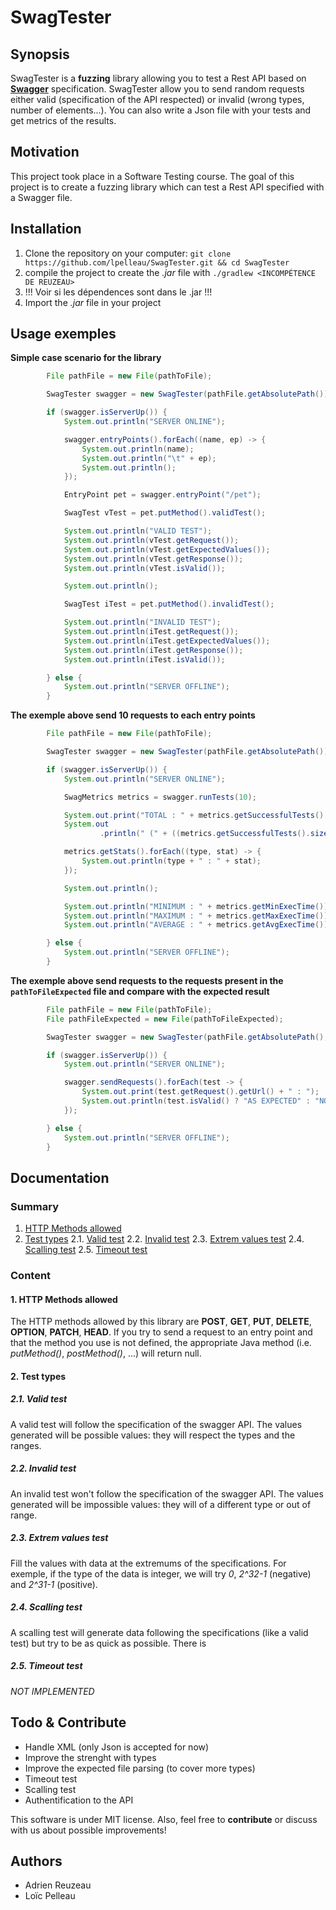 # SwagTester
## Synopsis
SwagTester is a **fuzzing** library allowing you to test a Rest API based on **[Swagger](http://swagger.io/)** specification. SwagTester allow you to send random requests either valid (specification of the API respected) or invalid (wrong types, number of elements...). You can also write a Json file with your tests and get metrics of the results.

## Motivation
This project took place in a Software Testing course. The goal of this project is to create a fuzzing library which can test a Rest API specified with a Swagger file.

## Installation
1. Clone the repository on your computer:
`git clone https://github.com/lpelleau/SwagTester.git && cd SwagTester`
2. compile the project to create the *.jar* file with `./gradlew <INCOMPÉTENCE DE REUZEAU>`
3. !!! Voir si les dépendences sont dans le .jar !!!
4. Import the *.jar* file in your project

## Usage exemples
**Simple case scenario for the library**
```Java
		File pathFile = new File(pathToFile);

		SwagTester swagger = new SwagTester(pathFile.getAbsolutePath());

		if (swagger.isServerUp()) {
			System.out.println("SERVER ONLINE");

			swagger.entryPoints().forEach((name, ep) -> {
				System.out.println(name);
				System.out.println("\t" + ep);
				System.out.println();
			});

			EntryPoint pet = swagger.entryPoint("/pet");

			SwagTest vTest = pet.putMethod().validTest();

			System.out.println("VALID TEST");
			System.out.println(vTest.getRequest());
			System.out.println(vTest.getExpectedValues());
			System.out.println(vTest.getResponse());
			System.out.println(vTest.isValid());

			System.out.println();

			SwagTest iTest = pet.putMethod().invalidTest();

			System.out.println("INVALID TEST");
			System.out.println(iTest.getRequest());
			System.out.println(iTest.getExpectedValues());
			System.out.println(iTest.getResponse());
			System.out.println(iTest.isValid());

		} else {
			System.out.println("SERVER OFFLINE");
		}
```

**The exemple above send 10 requests to each entry points**
```Java
		File pathFile = new File(pathToFile);

		SwagTester swagger = new SwagTester(pathFile.getAbsolutePath());

		if (swagger.isServerUp()) {
			System.out.println("SERVER ONLINE");

			SwagMetrics metrics = swagger.runTests(10);

			System.out.print("TOTAL : " + metrics.getSuccessfulTests().size() + " / " + metrics.getResults().size());
			System.out
					.println(" (" + ((metrics.getSuccessfulTests().size() * 100) / metrics.getResults().size()) + "%)");

			metrics.getStats().forEach((type, stat) -> {
				System.out.println(type + " : " + stat);
			});

			System.out.println();

			System.out.println("MINIMUM : " + metrics.getMinExecTime());
			System.out.println("MAXIMUM : " + metrics.getMaxExecTime());
			System.out.println("AVERAGE : " + metrics.getAvgExecTime());

		} else {
			System.out.println("SERVER OFFLINE");
		}
```

**The exemple above send requests to the requests present in the `pathToFileExpected` file and compare with the expected result**
```Java
		File pathFile = new File(pathToFile);
		File pathFileExpected = new File(pathToFileExpected);

		SwagTester swagger = new SwagTester(pathFile.getAbsolutePath(), pathFileExpected.getAbsolutePath());

		if (swagger.isServerUp()) {
			System.out.println("SERVER ONLINE");

			swagger.sendRequests().forEach(test -> {
				System.out.print(test.getRequest().getUrl() + " : ");
				System.out.println(test.isValid() ? "AS EXPECTED" : "NOT AS EXPECTED");
			});

		} else {
			System.out.println("SERVER OFFLINE");
		}
```

## Documentation
### Summary
1. [HTTP Methods allowed](#http-methods-allowed)
2. [Test types](#test-types)
    2.1. [Valid test](#valid-test)
    2.2. [Invalid test](#invalid-test)
    2.3. [Extrem values test](#extrem-test)
    2.4. [Scalling test](#scalling-test)
    2.5. [Timeout test](#timeout-test)

### Content
#### 1. HTTP Methods allowed
The HTTP methods allowed by this library are **POST**, **GET**, **PUT**, **DELETE**, **OPTION**, **PATCH**, **HEAD**.
If you try to send a request to an entry point and that the method you use is not defined, the appropriate Java method (i.e. *putMethod()*, *postMethod()*, ...) will return null.

#### 2. Test types
##### 2.1. Valid test
A valid test will follow the specification of the swagger API.
The values generated will be possible values: they will respect the types and the ranges.

##### 2.2. Invalid test
An invalid test won't follow the specification of the swagger API.
The values generated will be impossible values: they will of a different type or out of range.

##### 2.3. Extrem values test
Fill the values with data at the extremums of the specifications.
For exemple, if the type of the data is integer, we will try *0*, *2^32-1* (negative) and *2^31-1* (positive).

##### 2.4. Scalling test
A scalling test will generate data following the specifications (like a valid test) but try to be as quick as possible. There is 

##### 2.5. Timeout test
*NOT IMPLEMENTED*


## Todo & Contribute
* Handle XML (only Json is accepted for now)
* Improve the strenght with types
* Improve the expected file parsing (to cover more types)
* Timeout test
* Scalling test
* Authentification to the API

This software is under MIT license.
Also, feel free to **contribute** or discuss with us about possible improvements!

## Authors
* Adrien Reuzeau
* Loïc Pelleau
